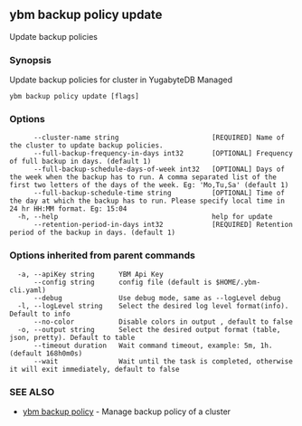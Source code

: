 ## ybm backup policy update

Update backup policies

### Synopsis

Update backup policies for cluster in YugabyteDB Managed

```
ybm backup policy update [flags]
```

### Options

```
      --cluster-name string                       [REQUIRED] Name of the cluster to update backup policies.
      --full-backup-frequency-in-days int32       [OPTIONAL] Frequency of full backup in days. (default 1)
      --full-backup-schedule-days-of-week int32   [OPTIONAL] Days of the week when the backup has to run. A comma separated list of the first two letters of the days of the week. Eg: 'Mo,Tu,Sa' (default 1)
      --full-backup-schedule-time string          [OPTIONAL] Time of the day at which the backup has to run. Please specify local time in 24 hr HH:MM format. Eg: 15:04
  -h, --help                                      help for update
      --retention-period-in-days int32            [REQUIRED] Retention period of the backup in days. (default 1)
```

### Options inherited from parent commands

```
  -a, --apiKey string      YBM Api Key
      --config string      config file (default is $HOME/.ybm-cli.yaml)
      --debug              Use debug mode, same as --logLevel debug
  -l, --logLevel string    Select the desired log level format(info). Default to info
      --no-color           Disable colors in output , default to false
  -o, --output string      Select the desired output format (table, json, pretty). Default to table
      --timeout duration   Wait command timeout, example: 5m, 1h. (default 168h0m0s)
      --wait               Wait until the task is completed, otherwise it will exit immediately, default to false
```

### SEE ALSO

* [ybm backup policy](ybm_backup_policy.md)	 - Manage backup policy of a cluster

